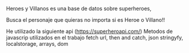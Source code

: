 Heroes y Villanos es una base de datos sobre superheroes,

Busca el personaje que quieras no importa si es Heroe o Villano!!

He utilizado la siguiente api (https://superheroapi.com/)
Metodos de javascrip utilizados en el trabajo
fetch url, then and catch, json stringyfy, localstorage, arrays, dom
